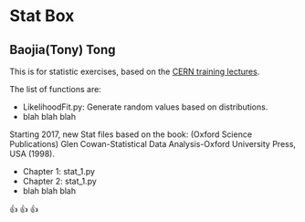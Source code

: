 # Stat Box
## Baojia(Tony) Tong


This is for statistic exercises, based on the [CERN training lectures](https://indico.cern.ch/event/545212/).

The list of functions are:

- LikelihoodFit.py: Generate random values based on distributions.
- blah blah blah

Starting 2017, new Stat files based on the book: (Oxford Science Publications) Glen Cowan-Statistical Data Analysis-Oxford University Press, USA (1998).
- Chapter 1: stat_1.py
- Chapter 2: stat_1.py
- blah blah blah


:+1: :+1: :+1: